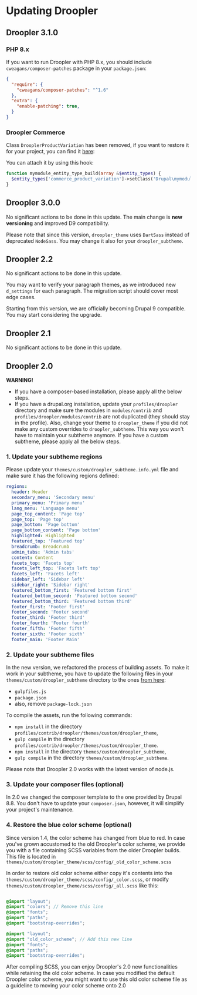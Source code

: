 # Updating Droopler

## Droopler 3.1.0

### PHP 8.x
If you want to run Droopler with PHP 8.x, you should include `cweagans/composer-patches` package in your `package.json`:
```json
{
  "require": {
    "cweagans/composer-patches": "^1.6"
  },
  "extra": {
    "enable-patching": true,
  }
}
```

### Droopler Commerce
Class `DrooplerProductVariation` has been removed, if you want to restore it for your project, you can find it [here](https://github.com/droptica/droopler/tree/master/modules/custom/d_commerce/modules/d_commerce_product/src/Entity):

You can attach it by using this hook:

```php
function mymodule_entity_type_build(array &$entity_types) {
  $entity_types['commerce_product_variation']->setClass('Drupal\mymodule\Entity\DrooplerProductVariation');
}
```

## Droopler 3.0.0

No significant actions to be done in this update. The main change is **new versioning** and improved D9 compatibility.

Please note that since this version, `droopler_theme` uses `DartSass` instead of deprecated `NodeSass`. You may change it also for your `droopler_subtheme`.

## Droopler 2.2

No significant actions to be done in this update.

You may want to verify your paragraph themes, as we introduced new `d_settings` for each paragraph. The migration script should cover most edge cases.

Starting from this version, we are officially becoming Drupal 9 compatible. You may start considering the upgrade.

## Droopler 2.1

No significant actions to be done in this update.

## Droopler 2.0

**WARNING!**

* If you have a composer-based installation, please apply all the below steps.
* If you have a drupal.org installation, update your `profiles/droopler` directory and make sure the modules in `modules/contrib` and `profiles/droopler/modules/contrib` are not duplicated (they should stay in the profile). Also, change your theme to `droopler_theme` if you did not make any custom overrides to `droopler_subtheme`. This way you won't have to maintain your subtheme anymore. If you have a custom subtheme, please apply all the below steps.

### 1. Update your subtheme regions ##

Please update your `themes/custom/droopler_subtheme.info.yml` file and make sure it has the following regions defined:

```yml
regions:
  header: Header
  secondary_menu: 'Secondary menu'
  primary_menu: 'Primary menu'
  lang_menu: 'Language menu'
  page_top_content: 'Page top'
  page_top: 'Page top'
  page_bottom: 'Page bottom'
  page_bottom_content: 'Page bottom'
  highlighted: Highlighted
  featured_top: 'Featured top'
  breadcrumb: Breadcrumb
  admin_tabs: 'Admin tabs'
  content: Content
  facets_top: 'Facets top'
  facets_left_top: 'Facets left top'
  facets_left: 'Facets left'
  sidebar_left: 'Sidebar left'
  sidebar_right: 'Sidebar right'
  featured_bottom_first: 'Featured bottom first'
  featured_bottom_second: 'Featured bottom second'
  featured_bottom_third: 'Featured bottom third'
  footer_first: 'Footer first'
  footer_second: 'Footer second'
  footer_third: 'Footer third'
  footer_fourth: 'Footer fourth'
  footer_fifth: 'Footer fifth'
  footer_sixth: 'Footer sixth'
  footer_main: 'Footer Main'
  ```

### 2. Update your subtheme files

In the new version, we refactored the process of building assets. To make it work in your subtheme, you have to update the following files in your `themes/custom/droopler_subtheme` directory to the ones [from here](https://github.com/droptica/droopler_project/tree/master/web/themes/custom/droopler_subtheme):

* `gulpfiles.js`
* `package.json`
* also, remove `package-lock.json`

To compile the assets, run the following commands:

* `npm install` in the directory `profiles/contrib/droopler/themes/custom/droopler_theme`,
* `gulp compile` in the directory `profiles/contrib/droopler/themes/custom/droopler_theme`.
* `npm install` in the directory `themes/custom/droopler_subtheme`,
* `gulp compile` in the directory `themes/custom/droopler_subtheme`.

Please note that Droopler 2.0 works with the latest version of node.js.

### 3. Update your composer files (optional)

In 2.0 we changed the composer template to the one provided by Drupal 8.8. You don't have to update your `composer.json`, however, it will simplify your project's maintenance.

### 4. Restore the blue color scheme (optional)
Since version 1.4, the color scheme has changed from blue to red. In case you've grown accustomed to the old Droopler's color scheme, we provide you with a file containing SCSS variables from the older Droopler builds. This file is located in `themes/custom/droopler_theme/scss/config/_old_color_scheme.scss`

In order to restore old color scheme either copy it's contents into the  `themes/custom/droopler_theme/scss/config/_color.scss`,
or modify `themes/custom/droopler_theme/scss/config/_all.scss` like this:

```scss (scss/config/_all.scss)

@import "layout";
@import "colors"; // Remove this line
@import "fonts";
@import "paths";
@import "bootstrap-overrides";

@import "layout";
@import "old_color_scheme"; // Add this new line
@import "fonts";
@import "paths";
@import "bootstrap-overrides";

```

After compiling SCSS, you can enjoy Droopler's 2.0 new functionalities while retaining the old color scheme.
In case you modified the default Droopler color scheme, you might want to use this old color scheme file as a guideline to moving your color scheme onto 2.0
